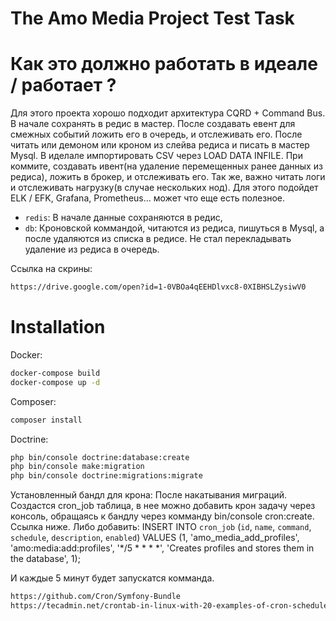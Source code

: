 The Amo Media Project Test Task
==============

# Как это должно работать в идеале / работает  ?

Для этого проекта хорошо подходит архитектура CQRD + Command Bus.
В начале сохранять в редис в мастер. После создавать евент для смежных событий ложить его в очередь, и отслеживать его.
После читать или демоном или кроном из слейва редиса и писать в мастер Mysql. В иделале импортировать CSV через LOAD DATA INFILE.
При коммите, создавать ивент(на удаление перемещенных ранее данных из редиса), ложить в брокер, и отслеживать его.
Так же, важно читать логи и отслеживать нагрузку(в случае нескольких нод). 
Для этого подойдет ELK / EFK, Grafana, Prometheus... может что еще есть полезное.
   
* `redis`: В начале данные сохраняются в редис,
* `db`: Кроновской коммандой, читаются из редиса, пишуться в Mysql, а после удаляются из списка в редисе. Не стал перекладывать удаление из редиса  в очередь.

Ссылка на скрины:

```bash
https://drive.google.com/open?id=1-0VBOa4qEEHDlvxc8-0XIBHSLZysiwV0
```
# Installation

Docker:

```bash
docker-compose build
docker-compose up -d
```

Composer:
```bash
composer install
```

Doctrine:
```bash
php bin/console doctrine:database:create
php bin/console make:migration
php bin/console doctrine:migrations:migrate
```

Установленный бандл для крона:
После накатывания миграций. Создастся cron_job таблица, в нее можно добавить крон задачу через консоль, обращаясь к бандлу через комманду bin/console cron:create. Ссылка ниже. 
Либо добавить:
INSERT INTO `cron_job` (`id`, `name`, `command`, `schedule`, `description`, `enabled`) VALUES
(1, 'amo_media_add_profiles', 'amo:media:add:profiles', '*/5 * * * *', 'Creates profiles and stores them in the database', 1);

И каждые 5 минут будет запускатся комманда.

```bash
https://github.com/Cron/Symfony-Bundle
https://tecadmin.net/crontab-in-linux-with-20-examples-of-cron-schedule/
```